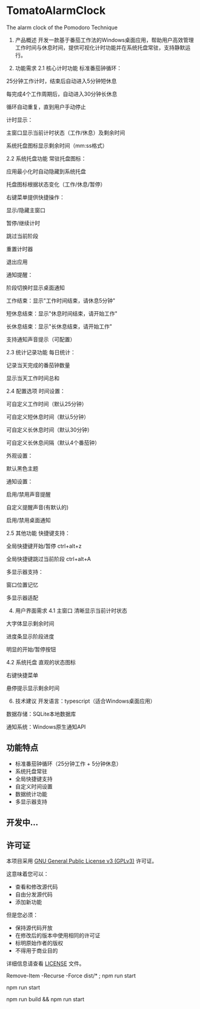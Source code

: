 # TomatoAlarmClock
The alarm clock of the Pomodoro Technique


1. 产品概述
开发一款基于番茄工作法的Windows桌面应用，帮助用户高效管理工作时间与休息时间，提供可视化计时功能并在系统托盘常驻，支持静默运行。

2. 功能需求
2.1 核心计时功能
标准番茄钟循环：

25分钟工作计时，结束后自动进入5分钟短休息

每完成4个工作周期后，自动进入30分钟长休息

循环自动重复，直到用户手动停止

计时显示：

主窗口显示当前计时状态（工作/休息）及剩余时间

系统托盘图标显示剩余时间（mm:ss格式）


2.2 系统托盘功能
常驻托盘图标：

应用最小化时自动隐藏到系统托盘

托盘图标根据状态变化（工作/休息/暂停）

右键菜单提供快捷操作：

显示/隐藏主窗口

暂停/继续计时

跳过当前阶段

重置计时器

退出应用

通知提醒：

阶段切换时显示桌面通知

工作结束：显示"工作时间结束，请休息5分钟"

短休息结束：显示"休息时间结束，请开始工作"

长休息结束：显示"长休息结束，请开始工作"

支持通知声音提示（可配置）

2.3 统计记录功能
每日统计：

记录当天完成的番茄钟数量

显示当天工作时间总和


2.4 配置选项
时间设置：

可自定义工作时间（默认25分钟）

可自定义短休息时间（默认5分钟）

可自定义长休息时间（默认30分钟）

可自定义长休息间隔（默认4个番茄钟）

外观设置：

默认黑色主题

通知设置：

启用/禁用声音提醒

自定义提醒声音(有默认的)

启用/禁用桌面通知

2.5 其他功能
快捷键支持：

全局快捷键开始/暂停 ctrl+alt+z

全局快捷键跳过当前阶段 ctrl+alt+A


多显示器支持：

窗口位置记忆

多显示器适配

4. 用户界面需求
4.1 主窗口
清晰显示当前计时状态

大字体显示剩余时间

进度条显示阶段进度

明显的开始/暂停按钮

4.2 系统托盘
直观的状态图标

右键快捷菜单

悬停提示显示剩余时间

6. 技术建议
开发语言：typescript（适合Windows桌面应用）

数据存储：SQLite本地数据库

通知系统：Windows原生通知API

## 功能特点

- 标准番茄钟循环（25分钟工作 + 5分钟休息）
- 系统托盘常驻
- 全局快捷键支持
- 自定义时间设置
- 数据统计功能
- 多显示器支持

## 开发中...

## 许可证

本项目采用 [GNU General Public License v3 (GPLv3)](LICENSE) 许可证。

这意味着您可以：
- 查看和修改源代码
- 自由分发源代码
- 添加新功能

但是您必须：
- 保持源代码开放
- 在修改后的版本中使用相同的许可证
- 标明原始作者的版权
- 不得用于商业目的

详细信息请查看 [LICENSE](LICENSE) 文件。


Remove-Item -Recurse -Force dist/* ; npm run start


npm run start

npm run build && npm run start